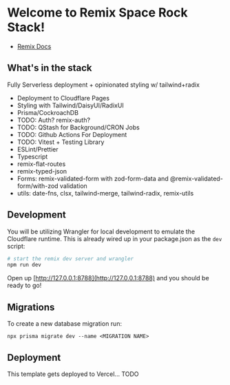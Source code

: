 # Welcome to Remix Space Rock Stack!

- [Remix Docs](https://remix.run/docs)

## What's in the stack

Fully Serverless deployment + opinionated styling w/ tailwind+radix

- Deployment to Cloudflare Pages
- Styling with Tailwind/DaisyUI/RadixUI
- Prisma/CockroachDB
- TODO: Auth? remix-auth?
- TODO: QStash for Background/CRON Jobs
- TODO: Github Actions For Deployment
- TODO: Vitest + Testing Library
- ESLint/Prettier
- Typescript
- remix-flat-routes
- remix-typed-json
- Forms: remix-validated-form with zod-form-data and @remix-validated-form/with-zod validation
- utils: date-fns, clsx, tailwind-merge, tailwind-radix, remix-utils

## Development

You will be utilizing Wrangler for local development to emulate the Cloudflare runtime. This is already wired up in your package.json as the `dev` script:

```sh
# start the remix dev server and wrangler
npm run dev
```

Open up [http://127.0.0.1:8788](http://127.0.0.1:8788) and you should be ready to go!

## Migrations

To create a new database migration run:

`npx prisma migrate dev --name <MIGRATION NAME>`

## Deployment

This template gets deployed to Vercel... TODO
